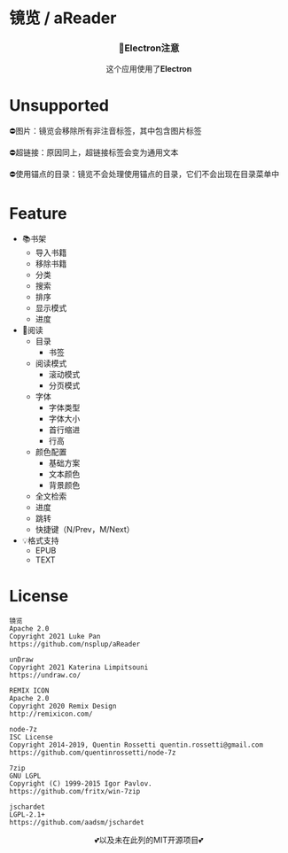 # 镜览 / aReader

<h3 align="center">🚸Electron注意</h3>

<p align="center">这个应用使用了<b>Electron</b></p>

# Unsupported

⛔图片：镜览会移除所有非注音标签，其中包含图片标签

⛔超链接：原因同上，超链接标签会变为通用文本

⛔使用锚点的目录：镜览不会处理使用锚点的目录，它们不会出现在目录菜单中

# Feature

- 📚书架
  - 导入书籍
  - 移除书籍
  - 分类
  - 搜索
  - 排序
  - 显示模式
  - 进度
- 📖阅读
  - 目录
    - 书签
  - 阅读模式
    - 滚动模式
    - 分页模式
  - 字体
    - 字体类型
    - 字体大小
    - 首行缩进
    - 行高
  - 颜色配置
    - 基础方案
    - 文本颜色
    - 背景颜色
  - 全文检索
  - 进度
  - 跳转
  - 快捷键（N/Prev，M/Next）
- 💡格式支持
  - EPUB
  - TEXT

# License
```
镜览
Apache 2.0
Copyright 2021 Luke Pan
https://github.com/nsplup/aReader

unDraw
Copyright 2021 Katerina Limpitsouni
https://undraw.co/

REMIX ICON
Apache 2.0
Copyright 2020 Remix Design
http://remixicon.com/

node-7z
ISC License
Copyright 2014-2019, Quentin Rossetti quentin.rossetti@gmail.com
https://github.com/quentinrossetti/node-7z

7zip
GNU LGPL
Copyright (C) 1999-2015 Igor Pavlov.
https://github.com/fritx/win-7zip

jschardet
LGPL-2.1+
https://github.com/aadsm/jschardet
```
<p align="center">💕以及未在此列的MIT开源项目💕</p>
